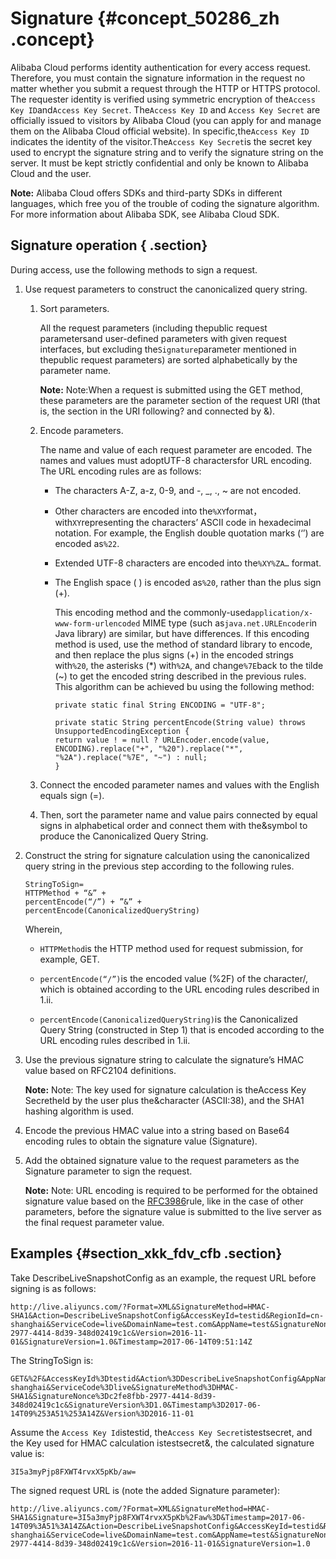 # Signature {#concept_50286_zh .concept}

Alibaba Cloud performs identity authentication for every access request. Therefore, you must contain the signature information in the request no matter whether you submit a request through the HTTP or HTTPS protocol. The requester identity is verified using symmetric encryption of the`Access Key ID`and`Access Key Secret`. The`Access Key ID` and `Access Key Secret` are officially issued to visitors by Alibaba Cloud \(you can apply for and manage them on the Alibaba Cloud official website\). In specific,the`Access Key ID` indicates the identity of the visitor.The`Access Key Secret`is the secret key used to encrypt the signature string and to verify the signature string on the server. It must be kept strictly confidential and only be known to Alibaba Cloud and the user.

**Note:** Alibaba Cloud offers SDKs and third-party SDKs in different languages, which free you of the trouble of coding the signature algorithm. For more information about Alibaba SDK, see Alibaba Cloud SDK.

## Signature operation { .section}

During access, use the following methods to sign a request.

1.  Use request parameters to construct the canonicalized query string.
    1.  Sort parameters.

        All the request parameters \(including thepublic request parametersand user-defined parameters with given request interfaces, but excluding the`Signature`parameter mentioned in thepublic request parameters\) are sorted alphabetically by the parameter name.

        **Note:** Note:When a request is submitted using the GET method, these parameters are the parameter section of the request URI \(that is, the section in the URI following? and connected by &\).

    2.  Encode parameters.

        The name and value of each request parameter are encoded. The names and values must adoptUTF-8 charactersfor URL encoding. The URL encoding rules are as follows:

        -   The characters A-Z, a-z, 0-9, and -, \_, ., ~ are not encoded.

        -   Other characters are encoded into the`%XY`format，with`XY`representing the characters’ ASCII code in hexadecimal notation. For example, the English double quotation marks \(‘’\) are encoded as`%22`.

        -   Extended UTF-8 characters are encoded into the`%XY%ZA…` format.

        -   The English space \( \) is encoded as`%20`, rather than the plus sign \(+\).

            This encoding method and the commonly-used`application/x-www-form-urlencoded` MIME type \(such as`java.net.URLEncoder`in Java library\) are similar, but have differences. If this encoding method is used, use the method of standard library to encode, and then replace the plus signs \(+\) in the encoded strings with`%20`, the asterisks \(\*\) with`%2A`, and change`%7E`back to the tilde \(~\) to get the encoded string described in the previous rules. This algorithm can be achieved bu using the following method:

            ```
            private static final String ENCODING = "UTF-8";
            
            private static String percentEncode(String value) throws UnsupportedEncodingException {
            return value ! = null ? URLEncoder.encode(value, ENCODING).replace("+", "%20").replace("*", "%2A").replace("%7E", "~") : null;
            }
            
            ```

    3.  Connect the encoded parameter names and values with the English equals sign \(=\).
    4.  Then, sort the parameter name and value pairs connected by equal signs in alphabetical order and connect them with the&symbol to produce the Canonicalized Query String.
2.  Construct the string for signature calculation using the canonicalized query string in the previous step according to the following rules.

    ```
    StringToSign=
    HTTPMethod + “&” +
    percentEncode(“/”) + ”&” +
    percentEncode(CanonicalizedQueryString)
    
    ```

    Wherein,

    -    `HTTPMethod`is the HTTP method used for request submission, for example, GET.

    -    `percentEncode(“/”)`is the encoded value \(%2F\) of the character/, which is obtained according to the URL encoding rules described in 1.ii.

    -    `percentEncode(CanonicalizedQueryString)`is the Canonicalized Query String \(constructed in Step 1\) that is encoded according to the URL encoding rules described in 1.ii.

3.  Use the previous signature string to calculate the signature’s HMAC value based on RFC2104 definitions.

    **Note:** Note: The key used for signature calculation is theAccess Key Secretheld by the user plus the&character \(ASCII:38\), and the SHA1 hashing algorithm is used.

4.  Encode the previous HMAC value into a string based on Base64 encoding rules to obtain the signature value \(Signature\).
5.  Add the obtained signature value to the request parameters as the Signature parameter to sign the request.

    **Note:** Note: URL encoding is required to be performed for the obtained signature value based on the [RFC3986](https://tools.ietf.org/html/rfc3986)rule, like in the case of other parameters, before the signature value is submitted to the live server as the final request parameter value.


## Examples {#section_xkk_fdv_cfb .section}

Take DescribeLiveSnapshotConfig as an example, the request URL before signing is as follows:

```language-ini
http://live.aliyuncs.com/?Format=XML&SignatureMethod=HMAC-SHA1&Action=DescribeLiveSnapshotConfig&AccessKeyId=testid&RegionId=cn-shanghai&ServiceCode=live&DomainName=test.com&AppName=test&SignatureNonce=c2fe8fbb-2977-4414-8d39-348d02419c1c&Version=2016-11-01&SignatureVersion=1.0&Timestamp=2017-06-14T09:51:14Z

```

The StringToSign is:

```language-ini
GET&%2F&AccessKeyId%3Dtestid&Action%3DDescribeLiveSnapshotConfig&AppName%3Dtest&DomainName%3Dtest.com&Format%3DXML&RegionId%3Dcn-shanghai&ServiceCode%3Dlive&SignatureMethod%3DHMAC-SHA1&SignatureNonce%3Dc2fe8fbb-2977-4414-8d39-348d02419c1c&SignatureVersion%3D1.0&Timestamp%3D2017-06-14T09%253A51%253A14Z&Version%3D2016-11-01

```

Assume the `Access Key Id`istestid, the`Access Key Secret`istestsecret, and the Key used for HMAC calculation istestsecret&, the calculated signature value is:

```language-ini
3I5a3myPjp8FXWT4rvxX5pKb/aw=

```

The signed request URL is \(note the added Signature parameter\):

```language-ini
http://live.aliyuncs.com/?Format=XML&SignatureMethod=HMAC-SHA1&Signature=3I5a3myPjp8FXWT4rvxX5pKb%2Faw%3D&Timestamp=2017-06-14T09%3A51%3A14Z&Action=DescribeLiveSnapshotConfig&AccessKeyId=testid&RegionId=cn-shanghai&ServiceCode=live&DomainName=test.com&AppName=test&SignatureNonce=c2fe8fbb-2977-4414-8d39-348d02419c1c&Version=2016-11-01&SignatureVersion=1.0

```

